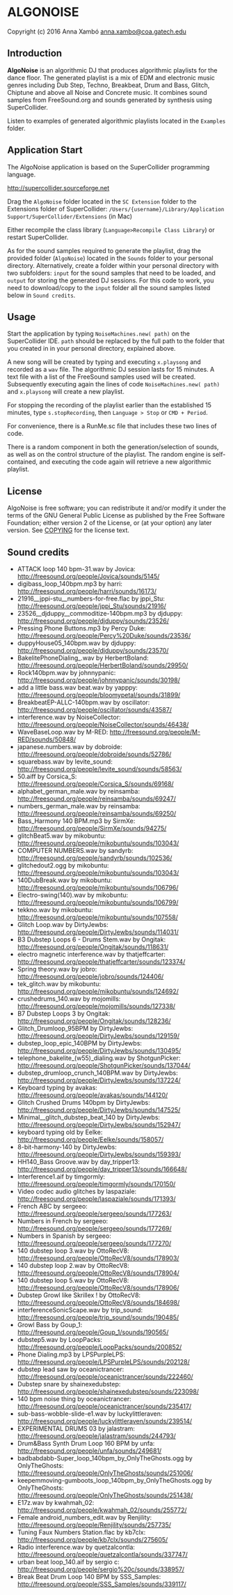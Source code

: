 ALGONOISE
========
Copyright (c) 2016 Anna Xambó <anna.xambo@coa.gatech.edu>


Introduction
------------

**AlgoNoise** is an algorithmic DJ that produces algorithmic playlists for the dance floor. The generated playlist is a mix of EDM and electronic music genres including Dub Step, Techno, Breakbeat, Drum and Bass, Glitch, Chiptune and above all Noise and Concrete music. It combines sound samples from FreeSound.org and sounds generated by synthesis using SuperCollider.

Listen to examples of generated algorithmic playlists located in the `Examples` folder.


Application Start
-----------------

The AlgoNoise application is based on the SuperCollider programming language.

http://supercollider.sourceforge.net

Drag the `AlgoNoise` folder located in the `SC Extension` folder to the Extensions folder of SuperCollider: `/Users/{username}/Library/Application Support/SuperCollider/Extensions` (in Mac)

Either recompile the class library (`Language>Recompile Class Library`) or restart SuperCollider.

As for the sound samples required to generate the playlist, drag the provided folder (`AlgoNoise`) located in the `Sounds` folder to your personal directory. Alternatively, create a folder within your personal directory with two subfolders: `input` for the sound samples that need to be loaded, and `output` for storing the generated DJ sessions.  For this code to work, you need to download/copy to the `input` folder all the sound samples listed below in `Sound credits`.


Usage
-----

Start the application by typing `NoiseMachines.new( path)` on the SuperCollider IDE. `path` should be replaced by the full path to the folder that you created in in your personal directory, explained above.

A new song will be created by typing and executing `x.playsong` and recorded as a `wav` file. The algorithmic DJ session lasts for 15 minutes. A text file with a list of the FreeSound samples used will be created. Subsequently executing again the lines of code `NoiseMachines.new( path)` and `x.playsong` will create a new playlist.

For stopping the recording of the playlist earlier than the established 15 minutes, type `s.stopRecording`, then `Language > Stop` or `CMD + Period`.

For convenience, there is a RunMe.sc file that includes these two lines of code.

There is a random component in both the generation/selection of sounds, as well as on the control structure of the playlist. The random engine is self-contained, and executing the code again will retrieve a new algorithmic playlist.


License
-------

AlgoNoise is free software; you can redistribute it and/or modify it under the terms of the GNU General Public License as published by the Free Software Foundation; either version 2 of the License, or (at your option) any later version. See [COPYING](COPYING) for the license text.


Sound credits
-------------

- ATTACK loop 140 bpm-31.wav by Jovica: http://freesound.org/people/Jovica/sounds/5145/
- digibass_loop_140bpm.mp3 by harri: http://freesound.org/people/harri/sounds/16173/
- 21916__jppi-stu__numbers-for-free.flac by jppi_Stu: http://freesound.org/people/jppi_Stu/sounds/21916/
- 23526__djduppy__commoditize-140bpm.mp3 by djduppy: http://freesound.org/people/djduppy/sounds/23526/
- Pressing Phone Buttons.mp3 by Percy Duke: http://freesound.org/people/Percy%20Duke/sounds/23536/
- duppyHouse05_140bpm.wav by djduppy: http://freesound.org/people/djduppy/sounds/23570/
- BakelitePhoneDialing_.wav by HerbertBoland: http://freesound.org/people/HerbertBoland/sounds/29950/
- Rock140bpm.wav by johnnypanic: http://freesound.org/people/johnnypanic/sounds/30198/
- add a little bass.wav beat.wav by yapppy: http://freesound.org/people/bloomypetal/sounds/31899/
- BreakbeatEP-ALLC-140bpm.wav by oscillator: http://freesound.org/people/oscillator/sounds/43587/
- interference.wav by NoiseCollector: http://freesound.org/people/NoiseCollector/sounds/46438/
- WaveBaseLoop.wav by M-RED: http://freesound.org/people/M-RED/sounds/50848/
- japanese.numbers.wav by dobroide: http://freesound.org/people/dobroide/sounds/52786/
- squarebass.wav by levite_sound: http://freesound.org/people/levite_sound/sounds/58563/
- 50.aiff by Corsica_S: http://freesound.org/people/Corsica_S/sounds/69168/
- alphabet_german_male.wav by reinsamba: http://freesound.org/people/reinsamba/sounds/69247/
- numbers_german_male.wav by reinsamba: http://freesound.org/people/reinsamba/sounds/69250/
- Bass_Harmony 140 BPM.mp3 by SirmXe: http://freesound.org/people/SirmXe/sounds/94275/
- glitchBeat5.wav by mikobuntu: http://freesound.org/people/mikobuntu/sounds/103043/
- COMPUTER NUMBERS.wav by sandyrb: http://freesound.org/people/sandyrb/sounds/102536/
- glitchedout2.ogg by mikobuntu: http://freesound.org/people/mikobuntu/sounds/103043/
- 140DubBreak.wav by mikobuntu: http://freesound.org/people/mikobuntu/sounds/106796/
- Electro-swing(140).wav by mikobuntu: http://freesound.org/people/mikobuntu/sounds/106799/
- tekkno.wav by mikobuntu: http://freesound.org/people/mikobuntu/sounds/107558/
- Glitch Loop.wav by DirtyJewbs: http://freesound.org/people/DirtyJewbs/sounds/114031/
- B3 Dubstep Loops 6 - Drums Stem.wav by Ongitak: http://freesound.org/people/Ongitak/sounds/118631/
- electro magnetic interference.wav by thatjeffcarter: http://freesound.org/people/thatjeffcarter/sounds/123374/
- Spring theory.wav by jobro: http://freesound.org/people/jobro/sounds/124406/
- tek_glitch.wav by mikobuntu: http://freesound.org/people/mikobuntu/sounds/124692/
- crushedrums_140.wav by mojomills: http://freesound.org/people/mojomills/sounds/127338/
- B7 Dubstep Loops 3 by Ongitak: http://freesound.org/people/Ongitak/sounds/128236/
- Glitch_Drumloop_95BPM by DirtyJewbs: http://freesound.org/people/DirtyJewbs/sounds/129159/
- dubstep_loop_epic_140BPM by DirtyJewbs: http://freesound.org/people/DirtyJewbs/sounds/130495/
- telephone_bakelite_(w55)_dialing.wav by ShotgunPicker: http://freesound.org/people/ShotgunPicker/sounds/137044/
- dubstep_drumloop_crunch_140BPM.wav by DirtyJewbs: http://freesound.org/people/DirtyJewbs/sounds/137224/
- Keyboard typing by avakas: http://freesound.org/people/avakas/sounds/144120/
- Glitch Crushed Drums 140bpm by DirtyJewbs: http://freesound.org/people/DirtyJewbs/sounds/147525/
- Minimal__glitch_dubstep_beat_140 by DirtyJewbs: http://freesound.org/people/DirtyJewbs/sounds/152947/
- keyboard typing old by Eelke: http://freesound.org/people/Eelke/sounds/158057/
- 8-bit-harmony-140 by DirtyJewbs: http://freesound.org/people/DirtyJewbs/sounds/159393/
- HH140_Bass Groove.wav by day_tripper13: http://freesound.org/people/day_tripper13/sounds/166648/
- Interference1.aif by timgormly: http://freesound.org/people/timgormly/sounds/170150/
- Video codec audio glitches by laspaziale: http://freesound.org/people/laspaziale/sounds/171393/
- French ABC by sergeeo: http://freesound.org/people/sergeeo/sounds/177263/
- Numbers in French by sergeeo: http://freesound.org/people/sergeeo/sounds/177269/
- Numbers in Spanish by sergeeo: http://freesound.org/people/sergeeo/sounds/177270/
- 140 dubstep loop 3.wav by OttoRecV8: http://freesound.org/people/OttoRecV8/sounds/178903/
- 140 dubstep loop 2.wav by OttoRecV8: http://freesound.org/people/OttoRecV8/sounds/178904/
- 140 dubstep loop 5.wav by OttoRecV8: http://freesound.org/people/OttoRecV8/sounds/178906/
- Dubstep Growl like Skrillex ! by OttoRecV8: http://freesound.org/people/OttoRecV8/sounds/184698/
- interferenceSonicScape.wav by trip_sound: http://freesound.org/people/trip_sound/sounds/190485/
- Growl Bass by Goup_1: http://freesound.org/people/Goup_1/sounds/190565/
- dubstep5.wav by LoopPacks: http://freesound.org/people/LoopPacks/sounds/200852/
- Phone Dialing.mp3 by LPSPurpleLPS: http://freesound.org/people/LPSPurpleLPS/sounds/202128/
- dubstep lead saw by oceanictrancer: http://freesound.org/people/oceanictrancer/sounds/222460/
- Dubstep snare by shainexedubstep: http://freesound.org/people/shainexedubstep/sounds/223098/
- 140 bpm noise thing by oceanictrancer: http://freesound.org/people/oceanictrancer/sounds/235417/
- sub-bass-wobble-slide-e1.wav by luckylittleraven: http://freesound.org/people/luckylittleraven/sounds/239514/
- EXPERIMENTAL DRUMS 03 by jalastram: http://freesound.org/people/jalastram/sounds/244793/
- Drum&Bass Synth Drum Loop 160 BPM by unfa: http://freesound.org/people/unfa/sounds/249681/
- badbabdabb-Super_loop_140bpm_by_OnlyTheGhosts.ogg by OnlyTheGhosts: http://freesound.org/people/OnlyTheGhosts/sounds/251006/
- keepemmoving-gumboots_loop_140bpm_by_OnlyTheGhosts.ogg by OnlyTheGhosts: http://freesound.org/people/OnlyTheGhosts/sounds/251438/
- E17z.wav by kwahmah_02: http://freesound.org/people/kwahmah_02/sounds/255772/
- Female android_numbers_edit.wav by Renjility: http://freesound.org/people/Renjility/sounds/257735/
- Tuning Faux Numbers Station.flac by kb7clx: http://freesound.org/people/kb7clx/sounds/275605/
- Radio interference.wav by quetzalcontla: http://freesound.org/people/quetzalcontla/sounds/337747/
- urban beat loop_140.aif by sergio c: http://freesound.org/people/sergio%20c/sounds/338957/
- Break Beat Drum Loop 140 BPM by SSS_Samples: http://freesound.org/people/SSS_Samples/sounds/339117/
